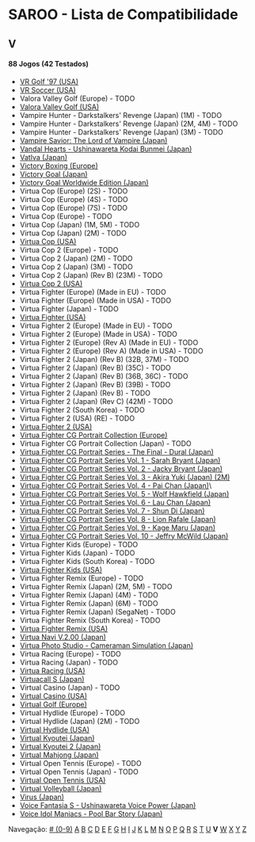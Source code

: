 # SAROO - Lista de Compatibilidade

## V

#### 88 Jogos (42 Testados)

- [VR Golf '97 (USA)](../../../Regions/Retails/USA/T-12518H/01/README.md)
- [VR Soccer (USA)](../../../Regions/Retails/USA/T-12517H/01/README.md)
- Valora Valley Golf (Europe) - TODO
- [Valora Valley Golf (USA)](../../../Regions/Retails/USA/T-2303H/01/README.md)
- Vampire Hunter - Darkstalkers' Revenge (Japan) (1M) - TODO
- Vampire Hunter - Darkstalkers' Revenge (Japan) (2M, 4M) - TODO
- Vampire Hunter - Darkstalkers' Revenge (Japan) (3M) - TODO
- [Vampire Savior: The Lord of Vampire (Japan)](../../../Regions/Retails/Japan/T-1229G/01/README.md)
- [Vandal Hearts - Ushinawareta Kodai Bunmei (Japan)](../../../Regions/Retails/Japan/T-9526G/01/README.md)
- [Vatlva (Japan)](../../../Regions/Retails/Japan/T-31501G/01/README.md)
- [Victory Boxing (Europe)](../../../Regions/Retails/Europe/T-6005H-50/01/README.md)
- [Victory Goal (Japan)](../../../Regions/Retails/Japan/GS-9002/01/README.md)
- [Victory Goal Worldwide Edition (Japan)](../../../Regions/Retails/Japan/GS-9112/01/README.md)
- Virtua Cop (Europe) (2S) - TODO
- Virtua Cop (Europe) (4S) - TODO
- Virtua Cop (Europe) (7S) - TODO
- Virtua Cop (Europe) - TODO
- Virtua Cop (Japan) (1M, 5M) - TODO
- Virtua Cop (Japan) (2M) - TODO
- [Virtua Cop (USA)](../../../Regions/Retails/USA/MK-81015/01/README.md)
- Virtua Cop 2 (Europe) - TODO
- Virtua Cop 2 (Japan) (2M) - TODO
- Virtua Cop 2 (Japan) (3M) - TODO
- Virtua Cop 2 (Japan) (Rev B) (23M) - TODO
- [Virtua Cop 2 (USA)](../../../Regions/Retails/USA/MK-81043/01/README.md)
- Virtua Fighter (Europe) (Made in EU) - TODO
- Virtua Fighter (Europe) (Made in USA) - TODO
- Virtua Fighter (Japan) - TODO
- [Virtua Fighter (USA)](../../../Regions/Retails/USA/T-4305G/01/README.md)
- Virtua Fighter 2 (Europe) (Made in EU) - TODO
- Virtua Fighter 2 (Europe) (Made in USA) - TODO
- Virtua Fighter 2 (Europe) (Rev A) (Made in EU) - TODO
- Virtua Fighter 2 (Europe) (Rev A) (Made in USA) - TODO
- Virtua Fighter 2 (Japan) (Rev B) (32B, 37M) - TODO
- Virtua Fighter 2 (Japan) (Rev B) (35C) - TODO
- Virtua Fighter 2 (Japan) (Rev B) (36B, 36C) - TODO
- Virtua Fighter 2 (Japan) (Rev B) (39B) - TODO
- Virtua Fighter 2 (Japan) (Rev B) - TODO
- Virtua Fighter 2 (Japan) (Rev C) (42M) - TODO
- Virtua Fighter 2 (South Korea) - TODO
- Virtua Fighter 2 (USA) (RE) - TODO
- [Virtua Fighter 2 (USA)](../../../Regions/Retails/USA/T-4305G/01/README.md)
- [Virtua Fighter CG Portrait Collection (Europe)](../../../Regions/Retails/Europe/610-6083/01/README.md)
- Virtua Fighter CG Portrait Collection (Japan) - TODO
- [Virtua Fighter CG Portrait Series - The Final - Dural (Japan)](../../../Regions/Retails/Japan/GS-9073/01/README.md)
- [Virtua Fighter CG Portrait Series Vol. 1 - Sarah Bryant (Japan)](../../../Regions/Retails/Japan/GS-9062/01/README.md)
- [Virtua Fighter CG Portrait Series Vol. 2 - Jacky Bryant (Japan)](../../../Regions/Retails/Japan/GS-9064/01/README.md)
- [Virtua Fighter CG Portrait Series Vol. 3 - Akira Yuki (Japan) (2M)](../../../Regions/Retails/Japan/GS-9065/01/README.md)
- [Virtua Fighter CG Portrait Series Vol. 4 - Pai Chan (Japan)](../../../Regions/Retails/Japan/GS-9066/01/README.md)\
- [Virtua Fighter CG Portrait Series Vol. 5 - Wolf Hawkfield (Japan)](../../../Regions/Retails/Japan/GS-9068/01/README.md)
- [Virtua Fighter CG Portrait Series Vol. 6 - Lau Chan (Japan)](../../../Regions/Retails/Japan/GS-9069/01/README.md)
- [Virtua Fighter CG Portrait Series Vol. 7 - Shun Di (Japan)](../../../Regions/Retails/Japan/GS-9070/01/README.md)
- [Virtua Fighter CG Portrait Series Vol. 8 - Lion Rafale (Japan)](../../../Regions/Retails/Japan/GS-9071/01/README.md)
- [Virtua Fighter CG Portrait Series Vol. 9 - Kage Maru (Japan)](../../../Regions/Retails/Japan/GS-9067/01/README.md)
- [Virtua Fighter CG Portrait Series Vol. 10 - Jeffry McWild (Japan)](../../../Regions/Retails/Japan/GS-9072/01/README.md)
- Virtua Fighter Kids (Europe) - TODO
- Virtua Fighter Kids (Japan) - TODO
- Virtua Fighter Kids (South Korea) - TODO
- [Virtua Fighter Kids (USA)](../../../Regions/Retails/USA/MK-81049/01/README.md)
- Virtua Fighter Remix (Europe) - TODO
- Virtua Fighter Remix (Japan) (2M, 5M) - TODO
- Virtua Fighter Remix (Japan) (4M) - TODO
- Virtua Fighter Remix (Japan) (6M) - TODO
- Virtua Fighter Remix (Japan) (SegaNet) - TODO
- Virtua Fighter Remix (South Korea) - TODO
- [Virtua Fighter Remix (USA)](../../../Regions/Retails/USA/MK-81023/01/README.md)
- [Virtua Navi V.2.00 (Japan)](../../../Regions/Retails/Japan/T-17809G/01/README.md)
- [Virtua Photo Studio - Cameraman Simulation (Japan)](../../../Regions/Retails/Japan/T-8103G/01/README.md)
- Virtua Racing (Europe) - TODO
- Virtua Racing (Japan) - TODO
- [Virtua Racing (USA)](../../../Regions/Retails/USA/T-4801H/01/README.md)
- [Virtuacall S (Japan)](../../../Regions/Retails/Japan/T-19718G/01/README.md)
- Virtual Casino (Japan) - TODO
- [Virtual Casino (USA)](../../../Regions/Retails/USA/T-31102H/01/README.md)
- [Virtual Golf (Europe)](../../../Regions/Retails/Europe/T-11506H50/01/README.md)
- Virtual Hydlide (Europe) - TODO
- Virtual Hydlide (Japan) (2M) - TODO
- [Virtual Hydlide (USA)](../../../Regions/Retails/USA/T-14401H/01/README.md)
- [Virtual Kyoutei (Japan)](../../../Regions/Retails/Japan/T-7101G/01/README.md)
- [Virtual Kyoutei 2 (Japan)](../../../Regions/Retails/Japan/T-7104G/01/README.md)
- [Virtual Mahjong (Japan)](../../../Regions/Retails/Japan/T-2206G/01/README.md)
- Virtual Open Tennis (Europe) - TODO
- Virtual Open Tennis (Japan) - TODO
- [Virtual Open Tennis (USA)](../../../Regions/Retails/USA/T-8129H/01/README.md)
- [Virtual Volleyball (Japan)](../../../Regions/Retails/Japan/T-15005G/01/README.md)
- [Virus (Japan)](../../../Regions/Retails/Japan/T-14304G/01/README.md)
- [Voice Fantasia S - Ushinawareta Voice Power (Japan)](../../../Regions/Retails/Japan/T-16706G/01/README.md)
- [Voice Idol Maniacs - Pool Bar Story (Japan)](../../../Regions/Retails/Japan/T-1312G/01/README.md)

Navegação:
[# (0-9)](./09.md) [A](./A.md) [B](./B.md) [C](./C.md) [D](./D.md) [E](./E.md) [F](./F.md) [G](./G.md) [H](./H.md) [I](./I.md) [J](./J.md) [K](./K.md) [L](./L.md) [M](./M.md) [N](./N.md) [O](./O.md) [P](./P.md) [Q](./Q.md) [R](./R.md) [S](./S.md) [T](./T.md) [U](./U.md) **V** [W](./W.md) [X](./X.md) [Y](./Y.md) [Z](./Z.md)
